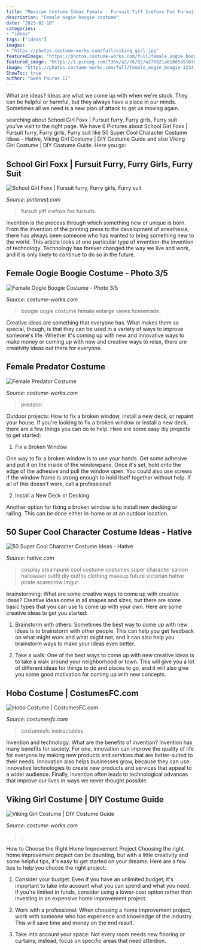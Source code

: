 ```yaml
---
title: "Mexican Costume Ideas Female : Fursuit Yiff Icefoxx Fox Fursuits"
description: "Female oogie boogie costume"
date: "2023-02-10"
categories:
- "ideas"
tags: ["ideas"]
images:
- "https://photos.costume-works.com/full/viking_girl.jpg"
featuredImage: "https://photos.costume-works.com/full/female_oogie_boogie-32341-2.jpg"
featured_image: "https://i.pinimg.com/736x/a2/76/82/a276821a618d5a910701d7191fe5edc1--fursuit-girl-furry-art.jpg"
image: "https://photos.costume-works.com/full/female_oogie_boogie-32341-2.jpg"
ShowToc: true
author: "Gwen Pouros II"
---
```



What are ideas?
Ideas are what we come up with when we're stuck. They can be helpful or harmful, but they always have a place in our minds. Sometimes all we need is a new plan of attack to get us moving again.

	

		
searching about School Girl Foxx | Fursuit furry, Furry girls, Furry suit you've visit to the right page. We have 6 Pictures about School Girl Foxx | Fursuit furry, Furry girls, Furry suit like 50 Super Cool Character Costume Ideas - Hative, Viking Girl Costume | DIY Costume Guide and also Viking Girl Costume | DIY Costume Guide. Here you go:
		
    
## School Girl Foxx | Fursuit Furry, Furry Girls, Furry Suit

<img loading=lazy src="https://i.pinimg.com/736x/a2/76/82/a276821a618d5a910701d7191fe5edc1--fursuit-girl-furry-art.jpg" onerror="this.onerror=null;this.src='https://tse3.mm.bing.net/th?id=OIP.C0_Sr8nAcfsT6I87hkCRuQHaLH&amp;pid=15.1';" alt="School Girl Foxx | Fursuit furry, Furry girls, Furry suit">

_Source: pinterest.com_

>fursuit yiff icefoxx fox fursuits. 

	

Invention is the process through which something new or unique is born. From the invention of the printing press to the development of anesthesia, there has always been someone who has wanted to bring something new to the world. This article looks at one particular type of invention-the invention of technology. Technology has forever changed the way we live and work, and it is only likely to continue to do so in the future.

    
## Female Oogie Boogie Costume - Photo 3/5

<img loading=lazy src="https://photos.costume-works.com/full/female_oogie_boogie-32341-2.jpg" onerror="this.onerror=null;this.src='https://tse3.mm.bing.net/th?id=OIP.SRPKv9ZbIqZjppN6DjdcAQHaJ3&amp;pid=15.1';" alt="Female Oogie Boogie Costume - Photo 3/5">

_Source: costume-works.com_

>boogie oogie costume female enlarge views homemade. 

	

Creative ideas are something that everyone has. What makes them so special, though, is that they can be used in a variety of ways to improve someone's life. Whether it's coming up with new and innovative ways to make money or coming up with new and creative ways to relax, there are creativity ideas out there for everyone.

    
## Female Predator Costume

<img loading=lazy src="https://photos.costume-works.com/full/female_predator6.jpg" onerror="this.onerror=null;this.src='https://tse1.mm.bing.net/th?id=OIP.1AhAtcYS9oLuNcYKuluZnwHaK7&amp;pid=15.1';" alt="Female Predator Costume">

_Source: costume-works.com_

>predator. 

	

Outdoor projects: How to fix a broken window, install a new deck, or repaint your house.
If you're looking to fix a broken window or install a new deck, there are a few things you can do to help. Here are some easy diy projects to get started:
1. Fix a Broken Window

One way to fix a broken window is to use your hands. Get some adhesive and put it on the inside of the windowpane. Once it's set, hold onto the edge of the adhesive and pull the window open. You could also use screws if the window frame is strong enough to hold itself together without help. If all of this doesn't work, call a professional!

2. Install a New Deck or Decking

Another option for fixing a broken window is to install new decking or railing. This can be done either in-home or at an outdoor location.

    
## 50 Super Cool Character Costume Ideas - Hative

<img loading=lazy src="https://hative.com/wp-content/uploads/2014/10/super-cool-costume-ideas/14-saloon-girl-costume.jpg" onerror="this.onerror=null;this.src='https://tse4.mm.bing.net/th?id=OIP.AHrSzGtDCcYm-TvFSdASjgHaMq&amp;pid=15.1';" alt="50 Super Cool Character Costume Ideas - Hative">

_Source: hative.com_

>cosplay steampunk cool costume costumes super character saloon halloween outfit diy outfits clothing makeup future victorian hative pirate scarecrow imgur. 

	

brainstorming: What are some creative ways to come up with creative ideas?
Creative ideas come in all shapes and sizes, but there are some basic types that you can use to come up with your own. Here are some creative ideas to get you started:
1. Brainstorm with others: Sometimes the best way to come up with new ideas is to brainstorm with other people. This can help you get feedback on what might work and what might not, and it can also help you brainstorm ways to make your ideas even better.

2. Take a walk: One of the best ways to come up with new creative ideas is to take a walk around your neighborhood or town. This will give you a lot of different ideas for things to do and places to go, and it will also give you some good motivation for coming up with new concepts.


    
## Hobo Costume | CostumesFC.com

<img loading=lazy src="https://www.costumesfc.com/wp-content/uploads/2014/11/Hobo-Costumes.jpg" onerror="this.onerror=null;this.src='https://tse3.mm.bing.net/th?id=OIP.8I5-bnA4aHUXGdf-y75yHwAAAA&amp;pid=15.1';" alt="Hobo Costume | CostumesFC.com">

_Source: costumesfc.com_

>costumesfc instructables. 

	

Invention and technology: What are the benefits of invention?
Invention has many benefits for society. For one, innovation can improve the quality of life for everyone by making new products and services that are better-suited to their needs. Innovation also helps businesses grow, because they can use innovative technologies to create new products and services that appeal to a wider audience. Finally, invention often leads to technological advances that improve our lives in ways we never thought possible.

    
## Viking Girl Costume | DIY Costume Guide

<img loading=lazy src="https://photos.costume-works.com/full/viking_girl.jpg" onerror="this.onerror=null;this.src='https://tse3.mm.bing.net/th?id=OIP.TIcIucb0JCql8EPwEkagNgHaKH&amp;pid=15.1';" alt="Viking Girl Costume | DIY Costume Guide">

_Source: costume-works.com_

>. 

	

How to Choose the Right Home Improvement Project
Choosing the right home improvement project can be daunting, but with a little creativity and some helpful tips, it's easy to get started on your dreams. Here are a few tips to help you choose the right project:
1. Consider your budget: Even if you have an unlimited budget, it's important to take into account what you can spend and what you need. If you're limited in funds, consider using a lower-cost option rather than investing in an expensive home improvement project.

2. Work with a professional: When choosing a home improvement project, work with someone who has experience and knowledge of the industry. This will save time and money on the end result.

3. Take into account your space: Not every room needs new flooring or curtains; instead, focus on specific areas that need attention.

